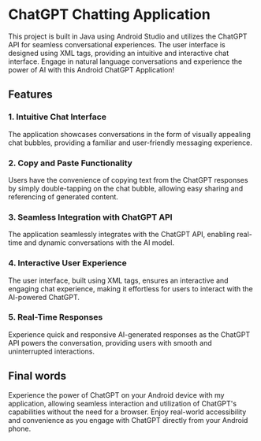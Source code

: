 # ChatGPT Chatting Application
This project is built in Java using Android Studio and utilizes the ChatGPT API for seamless conversational experiences. The user interface is designed using XML tags, providing an intuitive and interactive chat interface. Engage in natural language conversations and experience the power of AI with this Android ChatGPT Application!
## Features
### 1. Intuitive Chat Interface
The application showcases conversations in the form of visually appealing chat bubbles, providing a familiar and user-friendly messaging experience.

### 2. Copy and Paste Functionality
Users have the convenience of copying text from the ChatGPT responses by simply double-tapping on the chat bubble, allowing easy sharing and referencing of generated content.

### 3. Seamless Integration with ChatGPT API
The application seamlessly integrates with the ChatGPT API, enabling real-time and dynamic conversations with the AI model.

### 4. Interactive User Experience
The user interface, built using XML tags, ensures an interactive and engaging chat experience, making it effortless for users to interact with the AI-powered ChatGPT.
### 5. Real-Time Responses
Experience quick and responsive AI-generated responses as the ChatGPT API powers the conversation, providing users with smooth and uninterrupted interactions.

## Final words
Experience the power of ChatGPT on your Android device with my application, allowing seamless interaction and utilization of ChatGPT's capabilities without the need for a browser. Enjoy real-world accessibility and convenience as you engage with ChatGPT directly from your Android phone.
